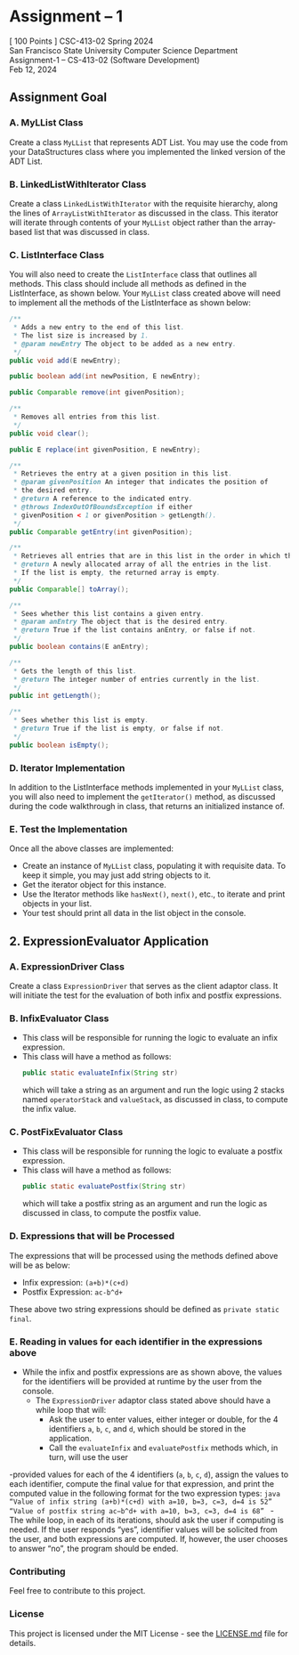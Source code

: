 # Assignment – 1
[ 100 Points ]
CSC-413-02 Spring 2024  
San Francisco State University Computer Science Department  
Assignment-1 – CS-413-02 (Software Development)  
Feb 12, 2024  

## Assignment Goal

### A. MyLList Class

Create a class `MyLList` that represents ADT List. You may use the code from your DataStructures class where you implemented the linked version of the ADT List.

### B. LinkedListWithIterator Class

Create a class `LinkedListWithIterator` with the requisite hierarchy, along the lines of `ArrayListWithIterator` as discussed in the class. This iterator will iterate through contents of your `MyLList` object rather than the array-based list that was discussed in class.

### C. ListInterface Class

You will also need to create the `ListInterface` class that outlines all methods. This class should include all methods as defined in the ListInterface, as shown below. Your `MyLList` class created above will need to implement all the methods of the ListInterface as shown below:

```java
/** 
 * Adds a new entry to the end of this list.
 * The list size is increased by 1.
 * @param newEntry The object to be added as a new entry.
 */
public void add(E newEntry);

public boolean add(int newPosition, E newEntry);

public Comparable remove(int givenPosition);

/**
 * Removes all entries from this list.
 */
public void clear();

public E replace(int givenPosition, E newEntry);

/**
 * Retrieves the entry at a given position in this list.
 * @param givenPosition An integer that indicates the position of
 * the desired entry.
 * @return A reference to the indicated entry.
 * @throws IndexOutOfBoundsException if either
 * givenPosition < 1 or givenPosition > getLength().
 */
public Comparable getEntry(int givenPosition);

/**
 * Retrieves all entries that are in this list in the order in which they occur in the list.
 * @return A newly allocated array of all the entries in the list.
 * If the list is empty, the returned array is empty.
 */
public Comparable[] toArray();

/**
 * Sees whether this list contains a given entry.
 * @param anEntry The object that is the desired entry.
 * @return True if the list contains anEntry, or false if not.
 */
public boolean contains(E anEntry);

/**
 * Gets the length of this list.
 * @return The integer number of entries currently in the list.
 */
public int getLength();

/**
 * Sees whether this list is empty.
 * @return True if the list is empty, or false if not.
 */
public boolean isEmpty();
```

### D. Iterator Implementation

In addition to the ListInterface methods implemented in your `MyLList` class, you will also need to implement the `getIterator()` method, as discussed during the code walkthrough in class, that returns an initialized instance of.

### E. Test the Implementation

Once all the above classes are implemented:

- Create an instance of `MyLList` class, populating it with requisite data. To keep it simple, you may just add string objects to it.
- Get the iterator object for this instance.
- Use the Iterator methods like `hasNext()`, `next()`, etc., to iterate and print objects in your list.
- Your test should print all data in the list object in the console.

## 2. ExpressionEvaluator Application

### A. ExpressionDriver Class

Create a class `ExpressionDriver` that serves as the client adaptor class. It will initiate the test for the evaluation of both infix and postfix expressions.

### B. InfixEvaluator Class

- This class will be responsible for running the logic to evaluate an infix expression.
- This class will have a method as follows:
  ```java
  public static evaluateInfix(String str)
  ```
  which will take a string as an argument and run the logic using 2 stacks named `operatorStack` and `valueStack`, as discussed in class, to compute the infix value.

### C. PostFixEvaluator Class

- This class will be responsible for running the logic to evaluate a postfix expression.
- This class will have a method as follows:
  ```java
  public static evaluatePostfix(String str)
  ```
  which will take a postfix string as an argument and run the logic as discussed in class, to compute the postfix value.

### D. Expressions that will be Processed

The expressions that will be processed using the methods defined above will be as below:

- Infix expression: `(a+b)*(c+d)`
- Postfix Expression: `ac-b^d+`

These above two string expressions should be defined as `private static final`.

### E. Reading in values for each identifier in the expressions above

- While the infix and postfix expressions are as shown above, the values for the identifiers will be provided at runtime by the user from the console.
  - The `ExpressionDriver` adaptor class stated above should have a while loop that will:
    - Ask the user to enter values, either integer or double, for the 4 identifiers `a`, `b`, `c`, and `d`, which should be stored in the application.
    - Call the `evaluateInfix` and `evaluatePostfix` methods which, in turn, will use the user

-provided values for each of the 4 identifiers (`a`, `b`, `c`, `d`), assign the values to each identifier, compute the final value for that expression, and print the computed value in the following format for the two expression types:
      ```java
      “Value of infix string (a+b)*(c+d) with a=10, b=3, c=3, d=4 is 52”
      “Value of postfix string ac−b^d+ with a=10, b=3, c=3, d=4 is 68”
      ```
    - The while loop, in each of its iterations, should ask the user if computing is needed. If the user responds “yes”, identifier values will be solicited from the user, and both expressions are computed. If, however, the user chooses to answer “no”, the program should be ended.


### Contributing

Feel free to contribute to this project.

### License

This project is licensed under the MIT License - see the [LICENSE.md](LICENSE.md) file for details.
